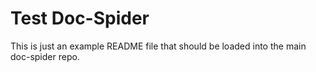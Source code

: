 # Test Doc-Spider

This is just an example README file that should be loaded into the main doc-spider repo.